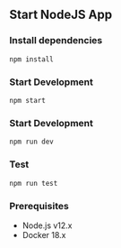 
## Start NodeJS App

### Install dependencies
`npm install`

### Start Development
`npm start`

### Start Development

 `npm run dev`

### Test
 `npm run test`

### Prerequisites
- Node.js v12.x
- Docker 18.x
